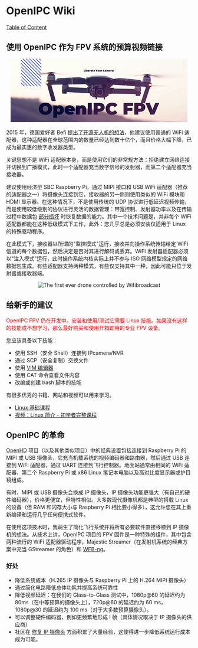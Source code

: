 # OpenIPC Wiki
[Table of Content](../README.md)

使用 OpenIPC 作为 FPV 系统的预算视频链接 
---------------------------------------------------

<p align="center">
  <img src="https://github.com/OpenIPC/wiki/blob/master/images/fpv-logo.jpg?raw=true" alt="Logo"/>
</p>

2015 年，德国爱好者 Befi [提出了开源无人机的想法](https://befinitiv.wordpress.com/wifibroadcast-analog-like-transmission-of-live-video-data/)，他建议使用普通的 WiFi 适配器，这种适配器在全球范围内的数量已经达到数十亿个，而且价格大幅下降，已成为最实惠的数字收发器类型。

关键思想不是 WiFi 适配器本身，而是使用它们的非常规方法：拒绝建立网络连接并切换到广播模式，此时一个适配器充当数字信号的发射器，而第二个适配器充当接收器。

建议使用经济型 SBC Raspberry Pi，通过 MIPI 接口和 USB WiFi 适配器（推荐的适配器之一）将摄像头连接到它，接收器的另一侧则使用类似的 WiFi 模块和 HDMI 显示器。在这种情况下，不是使用传统的 UDP 协议进行低延迟视频传输，而是使用较低级别的协议进行灵活的数据管理：带宽控制、发射器功率以及在传输过程中数据包 [部分损坏](https://en.wikipedia.org/wiki/Error_detection_and_correction) 时恢复数据的能力。其中一个技术问题是，并非每个 WiFi 适配器都能在这种低级模式下工作，此外：您几乎总是必须安装仅适用于 Linux 的特殊驱动程序。

在此模式下，接收器以所谓的"监控模式"运行，接收并向操作系统传输给定 WiFi 信道的每个数据包，然后决定是否对其进行解码或丢弃。WiFi 发射器适配器必须以"注入模式"运行，此时操作系统内核实际上并不参与 ISO 网络模型规定的网络数据包生成。有些适配器支持两种模式，有些仅支持其中一种，因此可能只位于发射器或接收器端。

<p align="center">
  <img src="https://befinitiv.files.wordpress.com/2015/04/dscf11161.jpg" alt="The first ever drone controlled by Wifibroadcast" />
</p>


## 给新手的建议 
<span style="color:red;"> 
OpenIPC FPV 仍在开发中。安装和使用/测试它需要 Linux 技能。如果没有这样的技能或不想学习，那么最好购买和使用开箱即用的专业 FPV 设备。 
</span>

您应该具备以下技能：
* 使用 SSH（安全 Shell）连接到 IPcamera/NVR
* 通过 SCP（安全复制）交换文件
* 使用 [VIM 编辑器](https://github.com/vim/vim)
* 使用 CAT 命令查看文件内容
* 改编或创建 bash 脚本的技能


有很多优秀的书籍、网站和视频可以用来学习。

* [Linux 基础课程](https://github.com/kodekloudhub/linux-basics-course)
* [视频：Linux 简介 - 初学者完整课程](https://www.youtube.com/watch?v=sWbUDq4S6Y8)



## OpenIPC 的革命

[OpenHD](https://openhdfpv.org/) 项目（以及其他类似项目）中的经典设置包括连接到 Raspberry Pi 的 MIPI 或 USB 摄像头，它充当机载系统的视频编码器和路由器，然后通过 USB 连接到 WiFi 适配器，通过 UART 连接到飞行控制器。地面站通常由相同的 WiFi 适配器、第二个 Raspberry Pi 或 x86 Linux 笔记本电脑以及高对比度显示器或护目镜组成。

有时，MIPI 或 USB 摄像头会换成 IP 摄像头，IP 摄像头功能更强大（有自己的硬件编码器），价格更便宜，但特性相似。大多数现代摄像机都是典型的搭载 Linux 的设备（但 RAM 和闪存大小与 Raspberry Pi 相比要小得多），这允许您在其上重新编译和运行几乎任何便携式软件。

在使用这项技术时，我萌生了简化飞行系统并将所有必要软件直接移植到 IP 摄像机的想法。从技术上讲，OpenIPC 项目的 FPV 固件是一种特殊的组件，其中包含两种流行的 WiFi 适配器驱动程序，Majestic Streamer（在发射机系统的经典方案中充当 GStreamer 的角色）和 [WFB-ng](https://github.com/svpcom/wifibroadcast)。

### 好处

* 降低系统成本（H.265 IP 摄像头与 Raspberry Pi 上的 H.264 MIPI 摄像头）
* 通过简化电路降低总体功耗并提高系统可靠性
* 降低视频延迟：在我们的 Glass-to-Glass 测试中，1080p@60 的延迟约为 80ms（在中等预算的摄像头上），720p@60 的延迟约为 60 ms，1080p@30 的延迟约为 100 ms（对于大多数预算摄像头）。
* 可以调整硬件编码器，例如更频繁地形成 I 帧（具体情况取决于 IP 摄像头的供应商）
* 社区在 [修复 IP 摄像头](https://t.me/ExIPCam) 方面积累了大量经验，这使得进一步降低系统运行成本成为可能。

